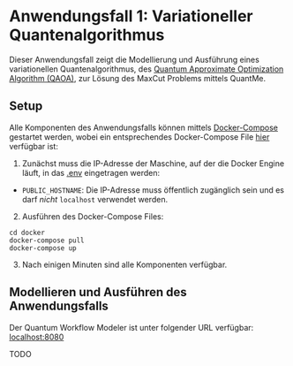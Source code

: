 # Anwendungsfall 1: Variationeller Quantenalgorithmus

Dieser Anwendungsfall zeigt die Modellierung und Ausführung eines variationellen Quantenalgorithmus, des [Quantum Approximate Optimization Algorithm (QAOA)](https://arxiv.org/pdf/1411.4028.pdf), zur Lösung des MaxCut Problems mittels QuantMe.

## Setup

Alle Komponenten des Anwendungsfalls können mittels [Docker-Compose](https://docs.docker.com/compose/) gestartet werden, wobei ein entsprechendes Docker-Compose File [hier](./docker) verfügbar ist:

1. Zunächst muss die IP-Adresse der Maschine, auf der die Docker Engine läuft, in das [.env](./docker/.env) eingetragen werden: 
  * ``PUBLIC_HOSTNAME``: Die IP-Adresse muss öffentlich zugänglich sein und es darf *nicht* ``localhost`` verwendet werden.

2. Ausführen des Docker-Compose Files:
```
cd docker
docker-compose pull
docker-compose up
```
3. Nach einigen Minuten sind alle Komponenten verfügbar.

## Modellieren und Ausführen des Anwendungsfalls

Der Quantum Workflow Modeler ist unter folgender URL verfügbar: [localhost:8080](http://localhost:8080)

TODO
